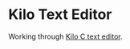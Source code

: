 # Kilo Text Editor

Working through [Kilo C text editor](https://viewsourcecode.org/snaptoken/kilo/index.html).
